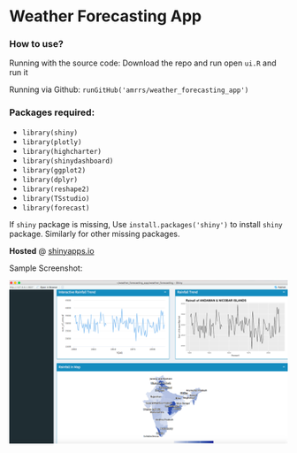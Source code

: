# Weather Forecasting App

### How to use?

Running with the source code: Download the repo and run open `ui.R` and run it 

Running via Github: `runGitHub('amrrs/weather_forecasting_app')`

### Packages required:

* `library(shiny)`
* `library(plotly)`
* `library(highcharter)`
* `library(shinydashboard)`
* `library(ggplot2)`
* `library(dplyr)`
* `library(reshape2)`
* `library(TSstudio)`
* `library(forecast)`

If `shiny` package is missing, Use `install.packages('shiny')` to install `shiny` package. Similarly for other missing packages.

**Hosted** @ [shinyapps.io](https://amrrs.shinyapps.io/weather_forecasting/)

Sample Screenshot:

![Screenshot](app-screenshot1.png)
